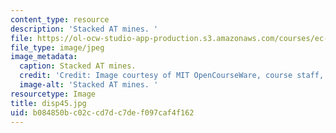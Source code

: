 ```yaml
---
content_type: resource
description: 'Stacked AT mines. '
file: https://ol-ocw-studio-app-production.s3.amazonaws.com/courses/ec-s06-design-for-demining-spring-2007/b084850bc02ccd7dc7def097caf4f162_disp45.jpg
file_type: image/jpeg
image_metadata:
  caption: Stacked AT mines.
  credit: 'Credit: Image courtesy of MIT OpenCourseWare, course staff, and students.'
  image-alt: 'Stacked AT mines. '
resourcetype: Image
title: disp45.jpg
uid: b084850b-c02c-cd7d-c7de-f097caf4f162
---
```

